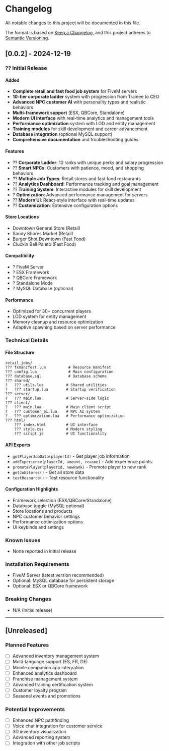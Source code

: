 # Changelog

All notable changes to this project will be documented in this file.

The format is based on [Keep a Changelog](https://keepachangelog.com/en/1.0.0/),
and this project adheres to [Semantic Versioning](https://semver.org/spec/v2.0.0.html).

## [0.0.2] - 2024-12-19

### ?? Initial Release

#### Added
- **Complete retail and fast food job system** for FiveM servers
- **10-tier corporate ladder** system with progression from Trainee to CEO
- **Advanced NPC customer AI** with personality types and realistic behaviors
- **Multi-framework support** (ESX, QBCore, Standalone)
- **Modern UI interface** with real-time analytics and management tools
- **Performance optimization** system with LOD and entity management
- **Training modules** for skill development and career advancement
- **Database integration** (optional MySQL support)
- **Comprehensive documentation** and troubleshooting guides

#### Features
- ?? **Corporate Ladder**: 10 ranks with unique perks and salary progression
- ?? **Smart NPCs**: Customers with patience, mood, and shopping behaviors
- ?? **Multiple Job Types**: Retail stores and fast food restaurants
- ?? **Analytics Dashboard**: Performance tracking and goal management
- ?? **Training System**: Interactive modules for skill development
- ? **Optimization**: Advanced performance management for servers
- ?? **Modern UI**: React-style interface with real-time updates
- ?? **Customization**: Extensive configuration options

#### Store Locations
- Downtown General Store (Retail)
- Sandy Shores Market (Retail)
- Burger Shot Downtown (Fast Food)
- Cluckin Bell Paleto (Fast Food)

#### Compatibility
- ? FiveM Server
- ? ESX Framework
- ? QBCore Framework
- ? Standalone Mode
- ? MySQL Database (optional)

#### Performance
- Optimized for 30+ concurrent players
- LOD system for entity management
- Memory cleanup and resource optimization
- Adaptive spawning based on server performance

### Technical Details

#### File Structure
```
retail_jobs/
??? fxmanifest.lua          # Resource manifest
??? config.lua              # Main configuration
??? database.sql            # Database schema
??? shared/
?   ??? utils.lua          # Shared utilities
?   ??? startup.lua        # Startup verification
??? server/
?   ??? main.lua           # Server-side logic
??? client/
?   ??? main.lua           # Main client script
?   ??? customer_ai.lua    # NPC AI system
?   ??? optimization.lua   # Performance optimization
??? html/
    ??? index.html         # UI interface
    ??? style.css          # Modern styling
    ??? script.js          # UI functionality
```

#### API Exports
- `getPlayerJobData(playerId)` - Get player job information
- `addExperience(playerId, amount, reason)` - Add experience points
- `promotePlayer(playerId, newRank)` - Promote player to new rank
- `getJobStores()` - Get all store data
- `testResource()` - Test resource functionality

#### Configuration Highlights
- Framework selection (ESX/QBCore/Standalone)
- Database toggle (MySQL optional)
- Store locations and products
- NPC customer behavior settings
- Performance optimization options
- UI keybinds and settings

### Known Issues
- None reported in initial release

### Installation Requirements
- FiveM Server (latest version recommended)
- Optional: MySQL database for persistent storage
- Optional: ESX or QBCore framework

### Breaking Changes
- N/A (Initial release)

---

## [Unreleased]

### Planned Features
- [ ] Advanced inventory management system
- [ ] Multi-language support (ES, FR, DE)
- [ ] Mobile companion app integration
- [ ] Enhanced analytics dashboard
- [ ] Franchise management system
- [ ] Advanced training certification system
- [ ] Customer loyalty program
- [ ] Seasonal events and promotions

### Potential Improvements
- [ ] Enhanced NPC pathfinding
- [ ] Voice chat integration for customer service
- [ ] 3D inventory visualization
- [ ] Advanced reporting system
- [ ] Integration with other job scripts
